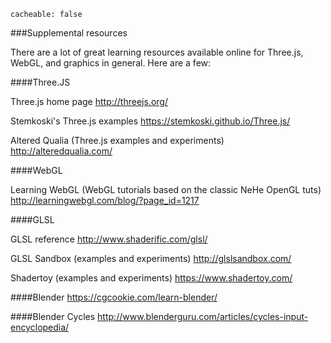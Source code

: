 ```
cacheable: false
```

###Supplemental resources

There are a lot of great learning resources available online for Three.js, WebGL,
and graphics in general. Here are a few:

####Three.JS

Three.js home page
http://threejs.org/

Stemkoski's Three.js examples
https://stemkoski.github.io/Three.js/

Altered Qualia (Three.js examples and experiments)
http://alteredqualia.com/

####WebGL

Learning WebGL (WebGL tutorials based on the classic NeHe OpenGL tuts)
http://learningwebgl.com/blog/?page_id=1217

####GLSL

GLSL reference
http://www.shaderific.com/glsl/

GLSL Sandbox (examples and experiments)
http://glslsandbox.com/

Shadertoy (examples and experiments)
https://www.shadertoy.com/

####Blender
https://cgcookie.com/learn-blender/

####Blender Cycles
http://www.blenderguru.com/articles/cycles-input-encyclopedia/
